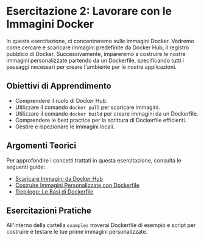 # Esercitazione 2: Lavorare con le Immagini Docker

In questa esercitazione, ci concentreremo sulle immagini Docker. Vedremo come cercare e scaricare immagini predefinite da Docker Hub, il registro pubblico di Docker. Successivamente, impareremo a costruire le nostre immagini personalizzate partendo da un Dockerfile, specificando tutti i passaggi necessari per creare l'ambiente per le nostre applicazioni.

## Obiettivi di Apprendimento

- Comprendere il ruolo di Docker Hub.
- Utilizzare il comando `docker pull` per scaricare immagini.
- Utilizzare il comando `docker build` per creare immagini da un Dockerfile.
- Comprendere le best practice per la scrittura di Dockerfile efficienti.
- Gestire e ispezionare le immagini locali.

## Argomenti Teorici

Per approfondire i concetti trattati in questa esercitazione, consulta le seguenti guide:

- [Scaricare Immagini da Docker Hub](../../docs/Pulling-Images-from-Docker-Hub.md)
- [Costruire Immagini Personalizzate con Dockerfile](../../docs/Building-Custom-Images-with-Dockerfile.md)
- [Riepilogo: Le Basi di Dockerfile](../../docs/Dockerfile-Basics.md)

## Esercitazioni Pratiche

All'interno della cartella `examples` troverai Dockerfile di esempio e script per costruire e testare le tue prime immagini personalizzate.
